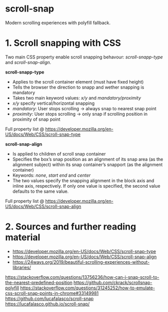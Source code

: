 # scroll-snap

Modern scrolling experiences with polyfill fallback.

# 1. Scroll snapping with CSS

Two main CSS property enable scroll snapping behavour: _scroll-snapp-type_ and _scroll-snap-align_.

**scroll-snapp-type**

- Applies to the scroll container element (must have fixed height)
- Tells the browser the direction to snapp and wether snapping is mandatory
- Takes two main keyword values: _x/y_ and _mandatory/proximity_
- _x/y_ specify vertical/horizontal snapping
- _mandatory_: User stops scrolling -> always snap to nearest snap point
- _proximity_: User stops scrolling -> only snap if scrolling position in proximity of snap point

Full property list @ https://developer.mozilla.org/en-US/docs/Web/CSS/scroll-snap-type

**scroll-snap-align**

- Is applied to children of scroll snap container
- Specifies the box’s snap position as an alignment of its snap area (as the alignment subject) within its snap container’s snapport (as the alignment container)
- Keywords: _none_, _start end_ and _center_
- The two values specify the snapping alignment in the block axis and inline axis, respectively. If only one value is specified, the second value defaults to the same value.

Full property list @ https://developer.mozilla.org/en-US/docs/Web/CSS/scroll-snap-align

# 2. Sources and further reading material

- https://developer.mozilla.org/en-US/docs/Web/CSS/scroll-snap-type
- https://developer.mozilla.org/en-US/docs/Web/CSS/scroll-snap-align
- https://24ways.org/2019/beautiful-scrolling-experiences-without-libraries/

https://stackoverflow.com/questions/13756236/how-can-i-snap-scroll-to-the-nearest-predefined-position
https://github.com/ckrack/scrollsnap-polyfill
https://stackoverflow.com/questions/31245252/how-to-emulate-css-scroll-snap-points-in-chrome#33149981
https://github.com/lucafalasco/scroll-snap
https://lucafalasco.github.io/scroll-snap/
